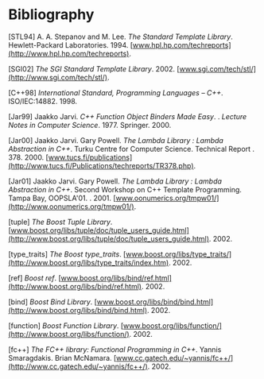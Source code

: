 # Bibliography

<a id="cit_stepanov_94">[STL94]</a>
A. A. Stepanov and M. Lee.  *The Standard Template Library*.  Hewlett-Packard Laboratories.  1994.
[www.hpl.hp.com/techreports](http://www.hpl.hp.com/techreports).

<a id="cit_sgi_02">[SGI02]</a>
*The SGI Standard Template Library*. 2002.
[www.sgi.com/tech/stl/](http://www.sgi.com/tech/stl/).

<a id="cit_c++_98">[C++98]</a>
*International Standard, Programming Languages &#8211; C++*. ISO/IEC:14882. 1998.

<a id="cit_jarvi_99">[Jar99]</a>
Jaakko Jarvi.  *C++ Function Object Binders Made Easy*. . *Lecture Notes in Computer Science*. 1977. Springer. 2000.

<a id="cit_jarvi_00">[Jar00]</a>
Jaakko Jarvi. Gary Powell. *The Lambda Library : Lambda Abstraction in C++*. Turku Centre for Computer Science. Technical Report . 378. 2000.
[www.tucs.fi/publications](http://www.tucs.fi/Publications/techreports/TR378.php).

<a id="cit_jarvi_01">[Jar01]</a>
Jaakko Jarvi. Gary Powell. *The Lambda Library : Lambda Abstraction in C++*. Second  Workshop on C++ Template Programming. Tampa Bay, OOPSLA'01. . 2001.
[www.oonumerics.org/tmpw01/](http://www.oonumerics.org/tmpw01/).

<a id="cit_boost__tuple">[tuple]</a>
*The Boost Tuple Library*.
[www.boost.org/libs/tuple/doc/tuple_users_guide.html](http://www.boost.org/libs/tuple/doc/tuple_users_guide.html). 2002.

<a id="cit_boost__type_traits">[type_traits]</a>
*The Boost type_traits*.
[www.boost.org/libs/type_traits/](http://www.boost.org/libs/type_traits/index.htm). 2002.

<a id="cit_boost__ref">[ref]</a>
*Boost ref*.
[www.boost.org/libs/bind/ref.html](http://www.boost.org/libs/bind/ref.html). 2002.

<a id="cit_boost__bind">[bind]</a>
*Boost Bind Library*.
[www.boost.org/libs/bind/bind.html](http://www.boost.org/libs/bind/bind.html). 2002.

<a id="cit_boost__function">[function]</a>
*Boost Function Library*.
[www.boost.org/libs/function/](http://www.boost.org/libs/function/). 2002.

<a id="cit_fc++">[fc++]</a>
*The FC++ library: Functional Programming in C++*. Yannis Smaragdakis. Brian McNamara.
[www.cc.gatech.edu/~yannis/fc++/](http://www.cc.gatech.edu/~yannis/fc++/). 2002.


